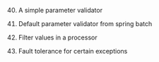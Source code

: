 
40. A simple parameter validator


41. Default parameter validator
from spring batch


42. Filter values in a processor


43. Fault tolerance for certain
exceptions
